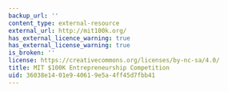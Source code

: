 ```yaml
---
backup_url: ''
content_type: external-resource
external_url: http://mit100k.org/
has_external_licence_warning: true
has_external_license_warning: true
is_broken: ''
license: https://creativecommons.org/licenses/by-nc-sa/4.0/
title: MIT $100K Entrepreneurship Competition
uid: 36038e14-01e9-4061-9e5a-4ff45d7fbb41
---
```

